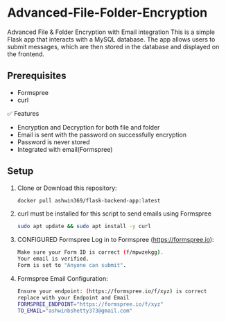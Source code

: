 # Advanced-File-Folder-Encryption
Advanced File &amp; Folder Encryption with Email integration
This is a simple Flask app that interacts with a MySQL database. The app allows users to submit messages, which are then stored in the database and displayed on the frontend.

## Prerequisites
 - Formspree
 - curl

✅ Features
- Encryption and Decryption for both file and folder
- Email is sent with the password on successfully encryption
- Password is never stored
- Integrated with email(Formspree)
 

## Setup
1. Clone or Download this repository:
    ```bash
   docker pull ashwin369/flask-backend-app:latest
   ```
2. curl must be installed for this script to send emails using Formspree
    ```bash
   sudo apt update && sudo apt install -y curl
   ```

3. CONFIGURED Formspree Log in to Formspree (https://formspree.io):
     ```bash  
   Make sure your Form ID is correct (f/mpwzekgg).
   Your email is verified.
   Form is set to "Anyone can submit".
   ```
4. Formspree Email Configuration:
    ```bash
   Ensure your endpoint: (https://formspree.io/f/xyz) is correct
   replace with your Endpoint and Email
   FORMSPREE_ENDPOINT="https://formspree.io/f/xyz"
   TO_EMAIL="ashwinbshetty373@gmail.com"
   ```

   


